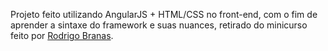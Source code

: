 Projeto feito utilizando AngularJS + HTML/CSS no front-end, com o fim de aprender a sintaxe do framework e suas nuances, retirado do minicurso feito por <a href="https://www.youtube.com/@RodrigoBranas">Rodrigo Branas</a>.
